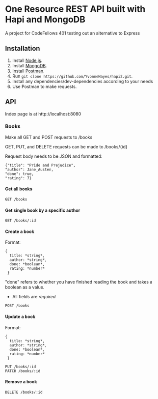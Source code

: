 # One Resource REST API built with Hapi and MongoDB
A project for CodeFellows 401 testing out an alternative to Express
## Installation
1. Install [Node.js](https://nodejs.org/en/).
2. Install [MongoDB](https://docs.mongodb.com/manual/installation/).
3. Install [Postman](https://www.getpostman.com).
4. Run `git clone https://github.com/YvonneHayes/hapi2.git`.
5. Install any dependencies/dev-dependencies according to your needs
6. Use Postman to make requests.

## API
Index page is at http://localhost:8080
### Books

Make all GET and POST requests to /books

GET, PUT, and DELETE requests can be made to /books/{id}

Request body needs to be JSON and formatted:
```
{"title": "Pride and Prejudice",
"author": Jane_Austen,
"done": true,
"rating": 7}
```


#### Get all books

```
GET /books
```

#### Get single book by a specific author

```
GET /books/:id
```

#### Create a book

Format:
```
{
  title: *string*,
  author: *string*,
  done: *boolean*,
  rating: *number*
 }  
 ```

 "done" refers to whether you have finished reading the book and takes a boolean as a value.

 * All fields are *required*



```
POST /books
```

#### Update a book

Format:
```
{
  title: *string*,
  author: *string*,
  done: *boolean*,
  rating: *number*
 }  
 ```

```
PUT /books/:id
PATCH /books/:id
```

#### Remove a book

```
DELETE /books/:id
```
